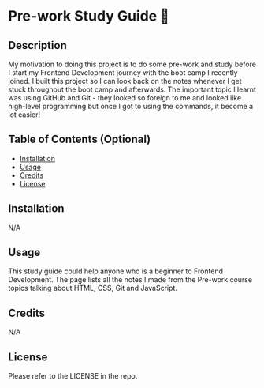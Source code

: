 # Pre-work Study Guide 📔

## Description

My motivation to doing this project is to do some pre-work and study before I start my Frontend Development journey with the boot camp I recently joined. I built this project so I can look back on the notes whenever I get stuck throughout the boot camp and afterwards. The important topic I learnt was using GitHub and Git - they looked so foreign to me and looked like high-level programming but once I got to using the commands, it become a lot easier!

## Table of Contents (Optional)

- [Installation](#installation)
- [Usage](#usage)
- [Credits](#credits)
- [License](#license)

## Installation

N/A

## Usage

This study guide could help anyone who is a beginner to Frontend Development. The page lists all the notes I made from the Pre-work course topics talking about HTML, CSS, Git and JavaScript.

## Credits

N/A

## License

Please refer to the LICENSE in the repo.
